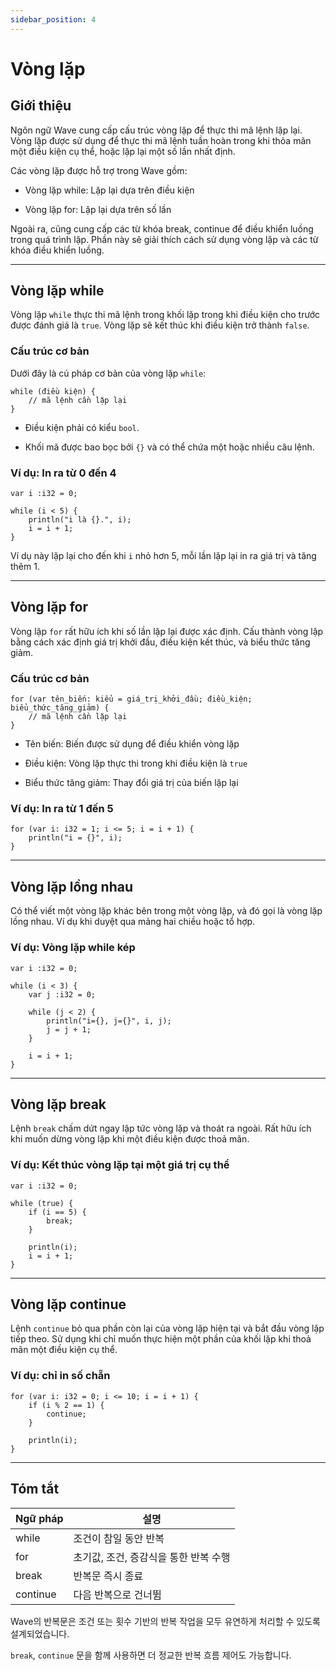 ```yaml
---
sidebar_position: 4
---
```


# Vòng lặp

## Giới thiệu

Ngôn ngữ Wave cung cấp cấu trúc vòng lặp để thực thi mã lệnh lặp lại.
Vòng lặp được sử dụng để thực thi mã lệnh tuần hoàn trong khi thỏa mãn một điều kiện cụ thể, hoặc lặp lại một số lần nhất định.

Các vòng lặp được hỗ trợ trong Wave gồm:

- Vòng lặp while: Lặp lại dựa trên điều kiện

- Vòng lặp for: Lặp lại dựa trên số lần

Ngoài ra, cũng cung cấp các từ khóa break, continue để điều khiển luồng trong quá trình lặp.
Phần này sẽ giải thích cách sử dụng vòng lặp và các từ khóa điều khiển luồng.

---

## Vòng lặp while

Vòng lặp `while` thực thi mã lệnh trong khối lặp trong khi điều kiện cho trước được đánh giá là `true`.
Vòng lặp sẽ kết thúc khi điều kiện trở thành `false`.

### Cấu trúc cơ bản

Dưới đây là cú pháp cơ bản của vòng lặp `while`:

```wave
while (điều kiện) {
    // mã lệnh cần lặp lại
}
```

- Điều kiện phải có kiểu `bool`.

- Khối mã được bao bọc bởi `{}` và có thể chứa một hoặc nhiều câu lệnh.

### Ví dụ: In ra từ 0 đến 4

```wave
var i :i32 = 0;

while (i < 5) {
    println("i là {}.", i);
    i = i + 1;
}
```

Ví dụ này lặp lại cho đến khi `i` nhỏ hơn 5, mỗi lần lặp lại in ra giá trị và tăng thêm 1.

---

## Vòng lặp for

Vòng lặp `for` rất hữu ích khi số lần lặp lại được xác định.
Cấu thành vòng lặp bằng cách xác định giá trị khởi đầu, điều kiện kết thúc, và biểu thức tăng giảm.

### Cấu trúc cơ bản

```wave
for (var tên_biến: kiểu = giá_trị_khởi_đầu; điều_kiện; biểu_thức_tăng_giảm) {
    // mã lệnh cần lặp lại
}
```

- Tên biến: Biến được sử dụng để điều khiển vòng lặp

- Điều kiện: Vòng lặp thực thi trong khi điều kiện là `true`

- Biểu thức tăng giảm: Thay đổi giá trị của biến lặp lại

### Ví dụ: In ra từ 1 đến 5

```wave
for (var i: i32 = 1; i <= 5; i = i + 1) {
    println("i = {}", i);
}
```

---

## Vòng lặp lồng nhau

Có thể viết một vòng lặp khác bên trong một vòng lặp, và đó gọi là vòng lặp lồng nhau.
Ví dụ khi duyệt qua mảng hai chiều hoặc tổ hợp.

### Ví dụ: Vòng lặp while kép

```wave
var i :i32 = 0;

while (i < 3) {
    var j :i32 = 0;

    while (j < 2) {
        println("i={}, j={}", i, j);
        j = j + 1;
    }

    i = i + 1;
}
```

---

## Vòng lặp break

Lệnh `break` chấm dứt ngay lập tức vòng lặp và thoát ra ngoài.
Rất hữu ích khi muốn dừng vòng lặp khi một điều kiện được thoả mãn.

### Ví dụ: Kết thúc vòng lặp tại một giá trị cụ thể

```wave
var i :i32 = 0;

while (true) {
    if (i == 5) {
        break;
    }

    println(i);
    i = i + 1;
}
```

---

## Vòng lặp continue

Lệnh `continue` bỏ qua phần còn lại của vòng lặp hiện tại và bắt đầu vòng lặp tiếp theo.
Sử dụng khi chỉ muốn thực hiện một phần của khối lặp khi thoả mãn một điều kiện cụ thể.

### Ví dụ: chỉ in số chẵn

```wave
for (var i: i32 = 0; i <= 10; i = i + 1) {
    if (i % 2 == 1) {
        continue;
    }

    println(i);
}
```

---

## Tóm tắt

| Ngữ pháp | 설명                     |
| -------- | ---------------------- |
| while    | 조건이 참일 동안 반복           |
| for      | 초기값, 조건, 증감식을 통한 반복 수행 |
| break    | 반복문 즉시 종료              |
| continue | 다음 반복으로 건너뜀            |

Wave의 반복문은 조건 또는 횟수 기반의 반복 작업을 모두 유연하게 처리할 수 있도록 설계되었습니다.

`break`, `continue` 문을 함께 사용하면 더 정교한 반복 흐름 제어도 가능합니다.